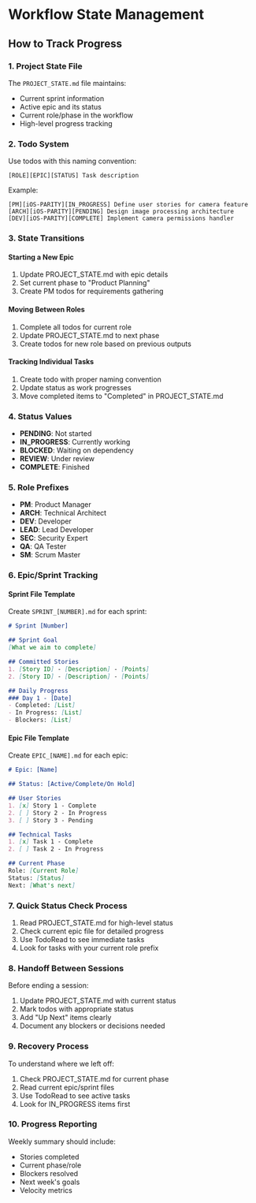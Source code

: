 # Workflow State Management

## How to Track Progress

### 1. Project State File
The `PROJECT_STATE.md` file maintains:
- Current sprint information
- Active epic and its status
- Current role/phase in the workflow
- High-level progress tracking

### 2. Todo System
Use todos with this naming convention:
```
[ROLE][EPIC][STATUS] Task description
```

Example:
```
[PM][iOS-PARITY][IN_PROGRESS] Define user stories for camera feature
[ARCH][iOS-PARITY][PENDING] Design image processing architecture
[DEV][iOS-PARITY][COMPLETE] Implement camera permissions handler
```

### 3. State Transitions

#### Starting a New Epic
1. Update PROJECT_STATE.md with epic details
2. Set current phase to "Product Planning"
3. Create PM todos for requirements gathering

#### Moving Between Roles
1. Complete all todos for current role
2. Update PROJECT_STATE.md to next phase
3. Create todos for new role based on previous outputs

#### Tracking Individual Tasks
1. Create todo with proper naming convention
2. Update status as work progresses
3. Move completed items to "Completed" in PROJECT_STATE.md

### 4. Status Values
- **PENDING**: Not started
- **IN_PROGRESS**: Currently working
- **BLOCKED**: Waiting on dependency
- **REVIEW**: Under review
- **COMPLETE**: Finished

### 5. Role Prefixes
- **PM**: Product Manager
- **ARCH**: Technical Architect  
- **DEV**: Developer
- **LEAD**: Lead Developer
- **SEC**: Security Expert
- **QA**: QA Tester
- **SM**: Scrum Master

### 6. Epic/Sprint Tracking

#### Sprint File Template
Create `SPRINT_[NUMBER].md` for each sprint:
```markdown
# Sprint [Number]

## Sprint Goal
[What we aim to complete]

## Committed Stories
1. [Story ID] - [Description] - [Points]
2. [Story ID] - [Description] - [Points]

## Daily Progress
### Day 1 - [Date]
- Completed: [List]
- In Progress: [List]
- Blockers: [List]
```

#### Epic File Template
Create `EPIC_[NAME].md` for each epic:
```markdown
# Epic: [Name]

## Status: [Active/Complete/On Hold]

## User Stories
1. [x] Story 1 - Complete
2. [ ] Story 2 - In Progress
3. [ ] Story 3 - Pending

## Technical Tasks
1. [x] Task 1 - Complete
2. [ ] Task 2 - In Progress

## Current Phase
Role: [Current Role]
Status: [Status]
Next: [What's next]
```

### 7. Quick Status Check Process
1. Read PROJECT_STATE.md for high-level status
2. Check current epic file for detailed progress
3. Use TodoRead to see immediate tasks
4. Look for tasks with your current role prefix

### 8. Handoff Between Sessions
Before ending a session:
1. Update PROJECT_STATE.md with current status
2. Mark todos with appropriate status
3. Add "Up Next" items clearly
4. Document any blockers or decisions needed

### 9. Recovery Process
To understand where we left off:
1. Check PROJECT_STATE.md for current phase
2. Read current epic/sprint files
3. Use TodoRead to see active tasks
4. Look for IN_PROGRESS items first

### 10. Progress Reporting
Weekly summary should include:
- Stories completed
- Current phase/role
- Blockers resolved
- Next week's goals
- Velocity metrics